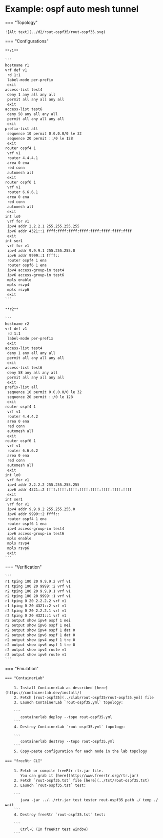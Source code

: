 # Example: ospf auto mesh tunnel

=== "Topology"

    ![Alt text](../d2/rout-ospf35/rout-ospf35.svg)

=== "Configurations"

    **r1**

    ```
    hostname r1
    vrf def v1
     rd 1:1
     label-mode per-prefix
     exit
    access-list test4
     deny 1 any all any all
     permit all any all any all
     exit
    access-list test6
     deny 58 any all any all
     permit all any all any all
     exit
    prefix-list all
     sequence 10 permit 0.0.0.0/0 le 32
     sequence 20 permit ::/0 le 128
     exit
    router ospf4 1
     vrf v1
     router 4.4.4.1
     area 0 ena
     red conn
     automesh all
     exit
    router ospf6 1
     vrf v1
     router 6.6.6.1
     area 0 ena
     red conn
     automesh all
     exit
    int lo0
     vrf for v1
     ipv4 addr 2.2.2.1 255.255.255.255
     ipv6 addr 4321::1 ffff:ffff:ffff:ffff:ffff:ffff:ffff:ffff
     exit
    int ser1
     vrf for v1
     ipv4 addr 9.9.9.1 255.255.255.0
     ipv6 addr 9999::1 ffff::
     router ospf4 1 ena
     router ospf6 1 ena
     ipv4 access-group-in test4
     ipv6 access-group-in test6
     mpls enable
     mpls rsvp4
     mpls rsvp6
     exit
    ```

    **r2**

    ```
    hostname r2
    vrf def v1
     rd 1:1
     label-mode per-prefix
     exit
    access-list test4
     deny 1 any all any all
     permit all any all any all
     exit
    access-list test6
     deny 58 any all any all
     permit all any all any all
     exit
    prefix-list all
     sequence 10 permit 0.0.0.0/0 le 32
     sequence 20 permit ::/0 le 128
     exit
    router ospf4 1
     vrf v1
     router 4.4.4.2
     area 0 ena
     red conn
     automesh all
     exit
    router ospf6 1
     vrf v1
     router 6.6.6.2
     area 0 ena
     red conn
     automesh all
     exit
    int lo0
     vrf for v1
     ipv4 addr 2.2.2.2 255.255.255.255
     ipv6 addr 4321::2 ffff:ffff:ffff:ffff:ffff:ffff:ffff:ffff
     exit
    int ser1
     vrf for v1
     ipv4 addr 9.9.9.2 255.255.255.0
     ipv6 addr 9999::2 ffff::
     router ospf4 1 ena
     router ospf6 1 ena
     ipv4 access-group-in test4
     ipv6 access-group-in test6
     mpls enable
     mpls rsvp4
     mpls rsvp6
     exit
    ```

=== "Verification"

    ```
    r1 tping 100 20 9.9.9.2 vrf v1
    r1 tping 100 20 9999::2 vrf v1
    r2 tping 100 20 9.9.9.1 vrf v1
    r2 tping 100 20 9999::1 vrf v1
    r1 tping 0 20 2.2.2.2 vrf v1
    r1 tping 0 20 4321::2 vrf v1
    r2 tping 0 20 2.2.2.1 vrf v1
    r2 tping 0 20 4321::1 vrf v1
    r2 output show ipv4 ospf 1 nei
    r2 output show ipv6 ospf 1 nei
    r2 output show ipv4 ospf 1 dat 0
    r2 output show ipv6 ospf 1 dat 0
    r2 output show ipv4 ospf 1 tre 0
    r2 output show ipv6 ospf 1 tre 0
    r2 output show ipv4 route v1
    r2 output show ipv6 route v1
    ```

=== "Emulation"

    === "ContainerLab"

        1. Install ContainerLab as described [here](https://containerlab.dev/install/)  
        2. Fetch [rout-ospf35](../clab/rout-ospf35/rout-ospf35.yml) file  
        3. Launch ContainerLab `rout-ospf35.yml` topology:  

        ```
           containerlab deploy --topo rout-ospf35.yml  
        ```
        4. Destroy ContainerLab `rout-ospf35.yml` topology:  

        ```
           containerlab destroy --topo rout-ospf35.yml  
        ```
        5. Copy-paste configuration for each node in the lab topology

    === "freeRtr CLI"

        1. Fetch or compile freeRtr rtr.jar file.  
           You can grab it [here](http://www.freertr.org/rtr.jar)  
        2. Fetch `rout-ospf35.tst` file [here](../tst/rout-ospf35.tst)  
        3. Launch `rout-ospf35.tst` test:  

        ```
           java -jar ../../rtr.jar test tester rout-ospf35 path ./ temp ./ wait
        ```
        4. Destroy freeRtr `rout-ospf35.tst` test:  

        ```
           Ctrl-C (In freeRtr test window)
        ```

